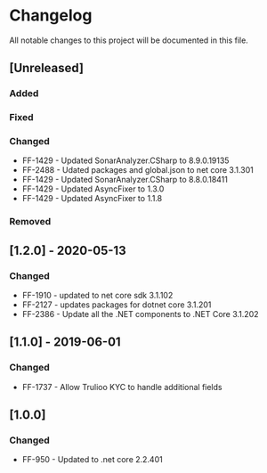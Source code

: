 # Changelog
All notable changes to this project will be documented in this file.

<!--
Please ADD ALL Changes to the UNRELEASED SECTION and not a specific release
-->

## [Unreleased]
### Added
### Fixed
### Changed
- FF-1429 - Updated SonarAnalyzer.CSharp to 8.9.0.19135
- FF-2488 - Udated packages and global.json to net core 3.1.301
- FF-1429 - Updated SonarAnalyzer.CSharp to 8.8.0.18411
- FF-1429 - Updated AsyncFixer to 1.3.0
- FF-1429 - Updated AsyncFixer to 1.1.8
### Removed

<!--
Releases that have at least been deployed to staging, BUT NOT necessarily released to live.  Changes should be moved from [Unreleased] into here as they are merged into the appropriate release branch
-->

## [1.2.0] - 2020-05-13
### Changed
- FF-1910 - updated to net core sdk 3.1.102
- FF-2127 - updates packages for dotnet core 3.1.201
- FF-2386 - Update all the .NET components to .NET Core 3.1.202

## [1.1.0] - 2019-06-01
### Changed
- FF-1737 - Allow Trulioo KYC to handle additional fields


## [1.0.0]
### Changed
- FF-950 - Updated to .net core 2.2.401




